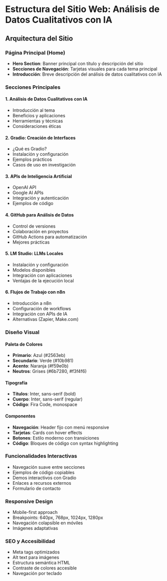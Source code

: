 # Estructura del Sitio Web: Análisis de Datos Cualitativos con IA

## Arquitectura del Sitio

### Página Principal (Home)
- **Hero Section**: Banner principal con título y descripción del sitio
- **Secciones de Navegación**: Tarjetas visuales para cada tema principal
- **Introducción**: Breve descripción del análisis de datos cualitativos con IA

### Secciones Principales

#### 1. Análisis de Datos Cualitativos con IA
- Introducción al tema
- Beneficios y aplicaciones
- Herramientas y técnicas
- Consideraciones éticas

#### 2. Gradio: Creación de Interfaces
- ¿Qué es Gradio?
- Instalación y configuración
- Ejemplos prácticos
- Casos de uso en investigación

#### 3. APIs de Inteligencia Artificial
- OpenAI API
- Google AI APIs
- Integración y autenticación
- Ejemplos de código

#### 4. GitHub para Análisis de Datos
- Control de versiones
- Colaboración en proyectos
- GitHub Actions para automatización
- Mejores prácticas

#### 5. LM Studio: LLMs Locales
- Instalación y configuración
- Modelos disponibles
- Integración con aplicaciones
- Ventajas de la ejecución local

#### 6. Flujos de Trabajo con n8n
- Introducción a n8n
- Configuración de workflows
- Integración con APIs de IA
- Alternativas (Zapier, Make.com)

### Diseño Visual

#### Paleta de Colores
- **Primario**: Azul (#2563eb)
- **Secundario**: Verde (#10b981)
- **Acento**: Naranja (#f59e0b)
- **Neutros**: Grises (#6b7280, #f3f4f6)

#### Tipografía
- **Títulos**: Inter, sans-serif (bold)
- **Cuerpo**: Inter, sans-serif (regular)
- **Código**: Fira Code, monospace

#### Componentes
- **Navegación**: Header fijo con menú responsive
- **Tarjetas**: Cards con hover effects
- **Botones**: Estilo moderno con transiciones
- **Código**: Bloques de código con syntax highlighting

### Funcionalidades Interactivas
- Navegación suave entre secciones
- Ejemplos de código copiables
- Demos interactivos con Gradio
- Enlaces a recursos externos
- Formulario de contacto

### Responsive Design
- Mobile-first approach
- Breakpoints: 640px, 768px, 1024px, 1280px
- Navegación colapsible en móviles
- Imágenes adaptativas

### SEO y Accesibilidad
- Meta tags optimizados
- Alt text para imágenes
- Estructura semántica HTML
- Contraste de colores accesible
- Navegación por teclado

